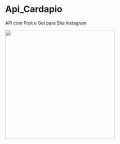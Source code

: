 # Api_Cardapio

API com Post e Get para Site Instagram

<img src="https://skillicons.dev/icons?i=java,mysql,spring" width="350px">
